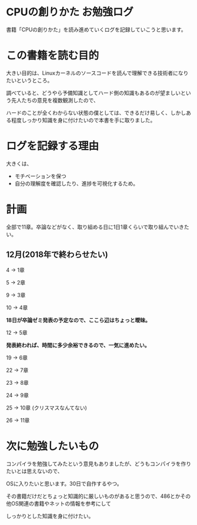 # CPUの創りかた お勉強ログ

書籍「CPUの創りかた」を読み進めていくログを記録していこうと思います。

# この書籍を読む目的

大きい目的は、Linuxカーネルのソースコードを読んで理解できる技術者になりたいというところ。

調べていると、どうやら予備知識としてハード側の知識もあるのが望ましいという先人たちの意見を複数観測したので、

ハードのことが全くわからない状態の僕としては、できるだけ易しく、しかしある程度しっかり知識を身に付けたいので本書を手に取りました。

# ログを記録する理由

大きくは、

- モチベーションを保つ
- 自分の理解度を確認したり、進捗を可視化するため。

# 計画

全部で11章。卒論などがなく、取り組める日に1日1章くらいで取り組んでいきたい。

## 12月(2018年で終わらせたい)

4 -> 1章

5 -> 2章

9 -> 3章

10 -> 4章

**18日が卒論ゼミ発表の予定なので、ここら辺はちょっと曖昧。**

12 -> 5章

**発表終われば、時間に多少余裕できるので、一気に進めたい。**

19 -> 6章

22 -> 7章

23 -> 8章

24 -> 9章

25 -> 10章 (クリスマスなんてない)

26 -> 11章


# 次に勉強したいもの

コンパイラを勉強してみたという意見もありましたが、どうもコンパイラを作りたいとは思えないので、

OSに入りたいと思います。30日で自作するやつ。

その書籍だけだとちょっと知識的に厳しいものがあると思うので、486とかその他OS関連の書籍やネットの情報を参考にして

しっかりとした知識を身に付けたい。

